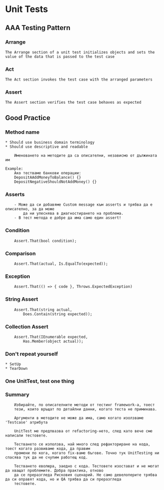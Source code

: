 ﻿# Unit Tests

## AAA Testing Pattern

### Arrange
```
The Arrange section of a unit test initializes objects and sets the
value of the data that is passed to the test case
```
### Act
```
The Act section invokes the test case with the arranged parameters
```
### Assert
```
The Assert section verifies the test case behaves as expected
```
## Good Practice

### Method name
	* Should use business domain terminology
	* Should use descriptive and readable
	
```
	Именоването на методите да са описателни, независмо от дължината им
```
```
Example:
	Ако тестваме банкови операции:
	DepositAAddMoneyToBalance() {}
	DepositNegativeShouldNotAddMoney() {}
```

### Asserts
```
	- Може да си добавяме Custom message към asserts и трябва да е описателно, за да може
		да ни улеснява в диагностирането на проблема.
	- В тест метода е добре да има само един assert!	
```

### Condition
```
	Assert.That(bool condition);
```
### Comparison
```
	Assert.That(actual, Is.EqualTo(expected));
```
### Exception
```
	Assert.That(() => { code }, Throws.ExpectedException)
```
### String Assert
```
	Assert.That(string actual,
		Does.Contain(string expected));
```
### Collection Assert
```
	Assert.That(IEnumerable expected,
		Has.Member(object actual));
```

### Don't repeat yourself
	* SetUp
	* TearDown

### One UnitTest, test one thing

### Summary
```
	Избирайте, по описателните методи от тестинг framework-a, тоест
	тези, които връщат по детайлни данни, когато теста не приминава.
```
```
	Аргументи в методите не може да има, само когато изолзваме 'Testcase' атрибута
```
```
	UnitTest ме предпвазва от refactoring-нето, след като вече сме написали тестовете.
```
```
	Тестването се използва, най много след рефакториране на кода, тоест когато развиваме кода, да правим
	промени по кога, когато fix-ваме бъгове. Точно тук UnitTesting ни спасява тук да не счупим работещ код.	
```	
```
	Тестването еволюра, заедно с кода. Тестовете изостават и не могат да хващат проблемите. Добра практика, отново
	да се преразгледа Рисковия сценарий. Не само девелоперите трябва да си оправят кода, но и QA трябва да си преразгледа
	тестовете.
```	